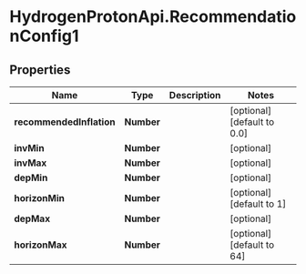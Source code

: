 # HydrogenProtonApi.RecommendationConfig1

## Properties
Name | Type | Description | Notes
------------ | ------------- | ------------- | -------------
**recommendedInflation** | **Number** |  | [optional] [default to 0.0]
**invMin** | **Number** |  | [optional] 
**invMax** | **Number** |  | [optional] 
**depMin** | **Number** |  | [optional] 
**horizonMin** | **Number** |  | [optional] [default to 1]
**depMax** | **Number** |  | [optional] 
**horizonMax** | **Number** |  | [optional] [default to 64]


